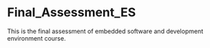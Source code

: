# Final_Assessment_ES
This is the final assessment of embedded software and development environment course.
